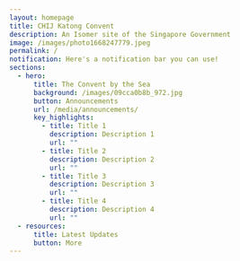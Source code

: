```yaml
---
layout: homepage
title: CHIJ Katong Convent
description: An Isomer site of the Singapore Government
image: /images/photo1668247779.jpeg
permalink: /
notification: Here's a notification bar you can use!
sections:
  - hero:
      title: The Convent by the Sea
      background: /images/09cca0b8b_972.jpg
      button: Announcements
      url: /media/announcements/
      key_highlights:
        - title: Title 1
          description: Description 1
          url: ""
        - title: Title 2
          description: Description 2
          url: ""
        - title: Title 3
          description: Description 3
          url: ""
        - title: Title 4
          description: Description 4
          url: ""
  - resources:
      title: Latest Updates
      button: More
---
```

